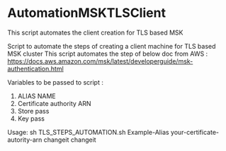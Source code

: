 # AutomationMSKTLSClient
This script automates the client creation for TLS based MSK

 Script to automate the steps of creating a client machine for TLS based MSK cluster
 This script automates the step of below doc from AWS :
 https://docs.aws.amazon.com/msk/latest/developerguide/msk-authentication.html

 Variables to be passed to script :
 1. ALIAS NAME
 2. Certificate authority ARN
 3. Store pass
 4. Key pass

 

 Usage: sh TLS_STEPS_AUTOMATION.sh Example-Alias your-certificate-autority-arn changeit changeit 
